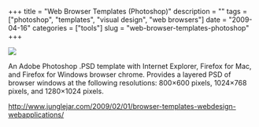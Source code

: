 +++
title = "Web Browser Templates (Photoshop)"
description = ""
tags = ["photoshop", "templates", "visual design", "web browsers"]
date = "2009-04-16"
categories = ["tools"]
slug = "web-browser-templates-photoshop"
+++


<div class="tool-screenshot mb1"><a href="http://www.junglejar.com/2009/02/01/browser-templates-webdesign-webapplications/"><img id='bluga-thumbnail-2720' class='bluga-thumbnail custom' src='http://media.konigi.com/bluga/
wt522fee27a8c23_custom.jpg'/></a></div><p>An Adobe Photoshop .PSD template with Internet Explorer, Firefox for Mac, and Firefox for Windows browser chrome. Provides a layered PSD of browser windows at the following resolutions: 800×600 pixels, 1024×768 pixels, and 1280×1024 pixels.</p>
  
<p><a href="http://www.junglejar.com/2009/02/01/browser-templates-webdesign-webapplications/">http://www.junglejar.com/2009/02/01/browser-templates-webdesign-webapplications/</a></p>
      

